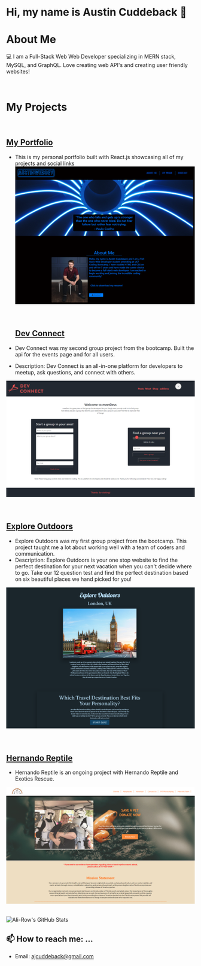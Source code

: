 # Hi, my name is Austin Cuddeback 👋

# About Me

💻 I am a Full-Stack Web Web Developer specializing in MERN stack, MySQL, and GraphQL. Love creating web API's and creating user friendly websites!

<br />

# My Projects

<br />

## [My Portfolio](https://ajcuddeback.github.io/react-portfolio)

- This is my personal portfolio built with React.js showcasing all of my projects and social links
  ![my portfolio](images/screencapture-ajcuddeback-github-io-2020-10-24-14_19_37.png)
  <br />
  <br />
  <br />

  ## [Dev Connect](https://dev-connect-ac.herokuapp.com/login)

- Dev Connect was my second group project from the bootcamp. Built the api for the events page and for all users.
- Description: Dev Connect is an all-in-one platform for developers to meetup, ask questions, and connect with others.

![Dev Connect](images/dev-connect.png)
<br />
<br />
<br />

## [Explore Outdoors](https://ajcuddeback.github.io/Explore-Outdoors)

- Explore Outdoors was my first group project from the bootcamp. This project taught me a lot about working well with a team of coders and communication.
- Description: Explore Outdoors is your one stop website to find the perfect destination for your next vacation when you can't decide where to go. Take our 12 question test and find the perfect destination based on six beautiful places we hand picked for you!

![Explore Outdoors](images/explore-outdoors.png)
<br />
<br />
<br />

## [Hernando Reptile](https://www.hernandoreptile.org)

- Hernando Reptile is an ongoing project with Hernando Reptile and Exotics Rescue.

![Henando Reptile](images/home-img-prev.png)

<br />

<img align="left" alt="Ali-Row's GitHub Stats" src="https://github-readme-stats.vercel.app/api?username=ajcuddeback&show_icons=true&hide_border=true" />

<br />

## 📫 How to reach me: ...

- Email: [ajcuddeback@gmail.com](ajcuddeback@gmail.com)
